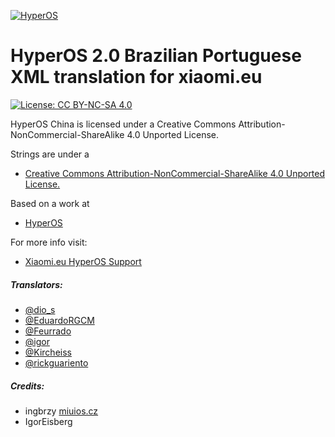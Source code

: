 [![HyperOS](https://i02.appmifile.com/mi-com-product/fly-birds/hyperos-2024/pc/kv-name.png)](https://xiaomi.eu/)

# HyperOS 2.0 Brazilian Portuguese XML translation for xiaomi.eu

[![License: CC BY-NC-SA 4.0](https://img.shields.io/badge/license-CC%20BY--NC--SA%204.0-lightgrey.svg)](http://creativecommons.org/licenses/by-nc-sa/3.0/)

HyperOS China is licensed under a Creative Commons Attribution-NonCommercial-ShareAlike 4.0 Unported License.

Strings are under a
- [Creative Commons Attribution-NonCommercial-ShareAlike 4.0 Unported License.](https://creativecommons.org/licenses/by-nc-sa/4.0/deed.en)

Based on a work at
- [HyperOS](https://hyperos.mi.com/)

For more info visit:
- [Xiaomi.eu HyperOS Support](http://xiaomi.eu)

##### Translators:
- [@dio_s](https://t.me/dio_s)
- [@EduardoRGCM](https://t.me/eduardorgcm)
- [@Feurrado](https://github.com/Feurrado)
- [@igor](https://github.com/igormiguell)
- [@Kircheiss](https://t.me/Kircheiss)
- [@rickguariento](https://t.me/rickguariento)

##### Credits:
- ingbrzy [miuios.cz](https://miuios.cz)
- IgorEisberg
